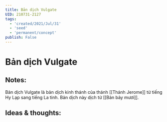 ```yaml
---
title: Bản dịch Vulgate
UID: 210731-2127
tags:
  - 'created/2021/Jul/31'
  - 'seed'
  - 'permanent/concept'
publish: False
---
```

# Bản dịch Vulgate

## Notes:
Bản dịch Vulgate là bản dịch kinh thánh của thánh [[Thánh Jerome]] từ tiếng Hy Lạp sang tiếng La tinh. Bản dịch này dịch từ [[Bản bảy mươi]].

## Ideas & thoughts:
